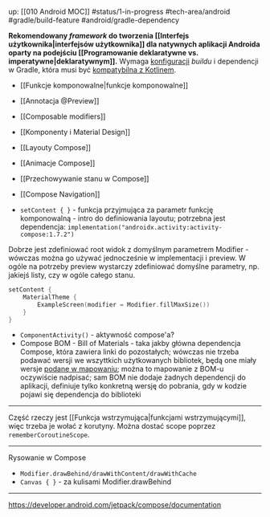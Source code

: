 up: [[010 Android MOC]]
#status/1-in-progress
#tech-area/android
#gradle/build-feature #android/gradle-dependency

**Rekomendowany _framework_ do tworzenia [[Interfejs użytkownika|interfejsów użytkownika]] dla natywnych aplikacji Androida oparty na podejściu [[Programowanie deklaratywne vs. imperatywne|deklaratywnym]].** Wymaga [konfiguracji](https://developer.android.com/jetpack/compose/setup#setup-compose) _buildu_ i dependencji w Gradle, która musi być [kompatybilna z Kotlinem](https://developer.android.com/jetpack/androidx/releases/compose-kotlin#pre-release_kotlin_compatibility).

- [[Funkcje komponowalne|funkcje komponowalne]]
- [[Annotacja @Preview]]
- [[Composable modifiers]]
- [[Komponenty i Material Design]]
- [[Layouty Compose]]
- [[Animacje Compose]]

- [[Przechowywanie stanu w Compose]]
- [[Compose Navigation]]

- `setContent { }` - funkcja przyjmująca za parametr funkcję komponowalną - intro do definiowania layoutu; potrzebna jest dependencja: `implementation("androidx.activity:activity-compose:1.7.2")`

Dobrze jest zdefiniować root widok z domyślnym parametrem Modifier - wówczas można go używać jednocześnie w implementacji i preview. W ogóle na potrzeby preview wystarczy zdefiniować domyślne parametry, np. jakiejś listy, czy w ogóle całego stanu.
```kotlin
setContent {  
    MaterialTheme {  
        ExampleScreen(modifier = Modifier.fillMaxSize())  
    }  
}
```
- `ComponentActivity()` - aktywność compose'a?
- Compose BOM - Bill of Materials - taka jakby główna dependencja Compose, która zawiera linki do pozostałych; wówczas nie trzeba podawać wersji we wszyttkich użytkowanych bibliotek, będą one miały wersje [podane w mapowaniu](https://developer.android.com/jetpack/compose/bom/bom-mapping); można to mapowanie z BOM-u oczywiście nadpisać; sam BOM nie dodaje żadnych dependencji do aplikacji, definiuje tylko konkretną wersję do pobrania, gdy w kodzie pojawi się dependencja do biblioteki


---

Część rzeczy jest [[Funkcja wstrzymująca|funkcjami wstrzymującymi]], więc trzeba je wołać z korutyny. Można dostać scope poprzez `rememberCoroutineScope`.

---

Rysowanie w Compose

- `Modifier.drawBehind/drawWithContent/drawWithCache`
- `Canvas { }` - za kulisami Modifier.drawBehind


---
https://developer.android.com/jetpack/compose/documentation